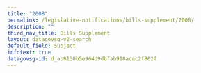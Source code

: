 ```yaml
---
title: "2008"
permalink: /legislative-notifications/bills-supplement/2008/
description: ""
third_nav_title: Bills Supplement
layout: datagovsg-v2-search
default_field: Subject
infotext: true
datagovsg-id: d_ab8130b5e964d9dbfab918acac2f862f
---
```

